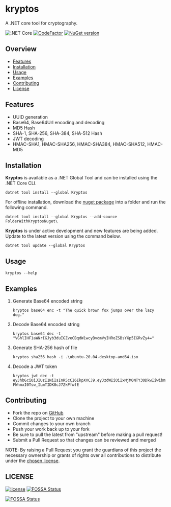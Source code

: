 # kryptos
A .NET core tool for cryptography.

![.NET Core](https://github.com/vijayshinva/kryptos/workflows/.NET%20Core/badge.svg)
[![CodeFactor](https://www.codefactor.io/repository/github/vijayshinva/kryptos/badge)](https://www.codefactor.io/repository/github/vijayshinva/kryptos)
[![NuGet version](https://badge.fury.io/nu/Kryptos.svg)](https://badge.fury.io/nu/Kryptos)

## Overview
- [Features](#features)
- [Installation](#installation)
- [Usage](#usage)
- [Examples](#examples)
- [Contributing](#contributing)
- [License](#license)

## Features
- UUID generation
- Base64, Base64Url encoding and decoding
- MD5 Hash
- SHA-1, SHA-256, SHA-384, SHA-512 Hash
- JWT decoding
- HMAC-SHA1, HMAC-SHA256, HMAC-SHA384, HMAC-SHA512, HMAC-MD5

## Installation

**Kryptos** is available as a .NET Global Tool and can be installed using the .NET Core CLI.

```
dotnet tool install --global Kryptos
```

For offline installation, download the [nuget package][nuget-package] into a folder and run the following command.

```
dotnet tool install --global Kryptos --add-source FolderWithKryptosNuget\ 
```

**Kryptos** is under active development and new features are being added. Update to the latest version using the command below.
```
dotnet tool update --global Kryptos
```


## Usage

```
kryptos --help
```

## Examples
1. Generate Base64 encoded string
    ```
    kryptos base64 enc -t "The quick brown fox jumps over the lazy dog."
    ```
2. Decode Base64 encoded string
    ```
    kryptos base64 dec -t "VGhlIHF1aWNrIGJyb3duIGZveCBqdW1wcyBvdmVyIHRoZSBsYXp5IGRvZy4="
    ```
3. Generate SHA-256 hash of file
    ```
    kryptos sha256 hash -i .\ubuntu-20.04-desktop-amd64.iso
    ```
4. Decode a JWT token
    ```
    kryptos jwt dec -t eyJhbGciOiJIUzI1NiIsInR5cCI6IkpXVCJ9.eyJzdWIiOiIxMjM0NTY3ODkwIiwibmFtZSI6IlZpamF5c2hpbnZhIEthcm51cmUiLCJpYXQiOjE1MTYyMzkwMjIsImF1ZCI6Imh0dHBzOi8vZ2l0aHViLmNvbS92aWpheXNoaW52YS9rcnlwdG9zIn0.ufklYra5bLYKM-FWnmxI0Tsw_ILmTIDK0cJ7ZkPfwfE
    ```

## Contributing
- Fork the repo on [GitHub][git-repo]
- Clone the project to your own machine
- Commit changes to your own branch
- Push your work back up to your fork
- Be sure to pull the latest from "upstream" before making a pull request!
- Submit a Pull Request so that changes can be reviewed and merged

NOTE: By raising a Pull Request you grant the guardians of this project the necessary ownership or grants of rights over all contributions to distribute under the [chosen license](https://github.com/vijayshinva/kryptos/blob/main/LICENSE).

## LICENSE
[![license](https://img.shields.io/github/license/vijayshinva/kryptos.svg)](https://github.com/vijayshinva/kryptos/blob/main/LICENSE)
[![FOSSA Status](https://app.fossa.com/api/projects/git%2Bgithub.com%2Fvijayshinva%2Fkryptos.svg?type=shield)](https://app.fossa.com/projects/git%2Bgithub.com%2Fvijayshinva%2Fkryptos?ref=badge_shield)

[![FOSSA Status](https://app.fossa.com/api/projects/git%2Bgithub.com%2Fvijayshinva%2Fkryptos.svg?type=large)](https://app.fossa.com/projects/git%2Bgithub.com%2Fvijayshinva%2Fkryptos?ref=badge_large)



[git-repo]: https://github.com/vijayshinva/kryptos
[nuget-package]: https://www.nuget.org/packages/Kryptos